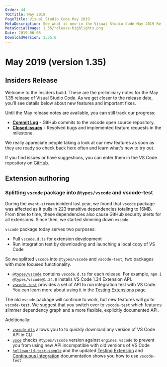 ```yaml
---
Order: 44
TOCTitle: May 2019
PageTitle: Visual Studio Code May 2019
MetaDescription: See what is new in the Visual Studio Code May 2019 Release (1.35)
MetaSocialImage: 1_35/release-highlights.png
Date: 2019-06-05
DownloadVersion: 1.35.0
---
```

# May 2019 (version 1.35)

<!-- DOWNLOAD_LINKS_PLACEHOLDER -->

## Insiders Release

Welcome to the Insiders build. These are the preliminary notes for the May 1.35 release of Visual Studio Code. As we get closer to the release date, you'll see details below about new features and important fixes.

Until the May release notes are available, you can still track our progress:

* **[Commit Log](https://github.com/Microsoft/vscode/commits/master)** - GitHub commits to the vscode open source repository.
* **[Closed issues](https://github.com/Microsoft/vscode/milestone/89?closed=1)** - Resolved bugs and implemented feature requests in the milestone.

We really appreciate people taking a look at our new features as soon as they are ready so check back here often and learn what's new to try out.

If you find issues or have suggestions, you can enter them in the VS Code repository on [GitHub](https://github.com/Microsoft/vscode/issues).

## Extension authoring

### Splitting `vscode` package into `@types/vscode` and vscode-test

During the `event-stream` incident last year, we found that `vscode` package was affected as it pulls in 223 transitive dependencies totaling to 16MB. From time to time, these dependencies also cause GitHub security alerts for all extensions. Since then, we started slimming down `vscode`.

`vscode` package today serves two purposes:
- Pull `vscode.d.ts` for extension development
- Run integration test by downloading and launching a local copy of VS Code

So we splitted `vscode` into `@types/vscode` and `vscode-test`, two packages with more focused functionality.

- [`@types/vscode`](https://www.npmjs.com/package/@types/vscode) contains `vscode.d.ts` for each release. For example, `npm i @types/vscode@1.34.0` installs VS Code 1.34 Extension API.
- [`vscode-test`](https://github.com/Microsoft/vscode-test) provides a set of API to run integration test with VS Code. You can learn more about using it in the [Testing Extensions](https://code.visualstudio.com/api/working-with-extensions/testing-extensionc) page.

The old `vscode` package will continue to work, but new features will go to `vscode-test`. We suggest that you switch over to `vscode-test` which features slimmer dependency graph and a more flexible, explicitly documented API.

Additionally:

- [`vscode-dts`](https://github.com/microsoft/vscode-dts) allows you to to quickly download any version of VS Code API in CLI
- [`vsce`](https://github.com/Microsoft/vscode-vsce) checks `@types/vscode` version against `engines.vscode` to prevent you from using new API incompatible with old versions of VS Code
- [`helloworld-test-sample`](https://github.com/microsoft/vscode-extension-samples/tree/master/helloworld-test-sample) and the updated [Testing Extension](https://code.visualstudio.com/api/working-with-extensions/testing-extension) and [Continuous Integration](https://code.visualstudio.com/api/working-with-extensions/continuous-integration) documentation shows you how to use `vscode-test`

<!-- In-product release notes styles.  Do not modify without also modifying regex in gulpfile.common.js -->
<a id="scroll-to-top" role="button" aria-label="scroll to top" href="#"><span class="icon"></span></a>
<link rel="stylesheet" type="text/css" href="css/inproduct_releasenotes.css"/>